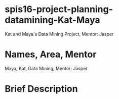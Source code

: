 # spis16-project-planning-datamining-Kat-Maya
Kat and Maya's Data Mining Project, Mentor: Jasper

# Names, Area, Mentor

Maya, Kat, Data Mining, Mentor: Jasper

# Brief Description

